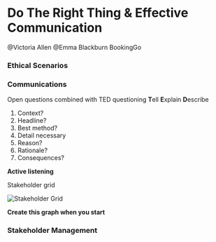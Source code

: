 # Do The Right Thing & Effective Communication

@Victoria Allen
@Emma Blackburn
BookingGo

### Ethical Scenarios



### Communications

Open questions combined with TED questioning
**T**ell
**E**xplain
**D**escribe

1. Context?
2. Headline?
3. Best method?
4. Detail necessary
5. Reason? 
6. Rationale? 
7. Consequences?

**Active listening**

Stakeholder grid

![Stakeholder Grid](C:\Users\uktdur\level4SoftwareDeveloper\bootcamp2019\Stakeholders-Analysys.jpg)

**Create this graph when you start**



### Stakeholder Management





